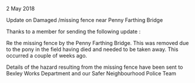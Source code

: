 2 May 2018

Update on Damaged /missing fence near Penny Farthing Bridge

Thanks to a member for sending the following update :

Re the missing fence by the Penny Farthing Bridge. This was removed due to the pony in the field having died and needed to be taken away. This occurred a couple of weeks ago.

Details of the hazard resulting from the missing fence have been sent to Bexley Works Department and our Safer Neighbourhood Police Team
